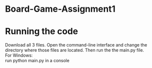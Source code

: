 # Board-Game-Assignment1
# Running the code
Download all 3 files. Open the command-line interface and change the directory where those files are located. Then run the the main.py file.<br />
For Windows: <br/>
run python main.py in a console


